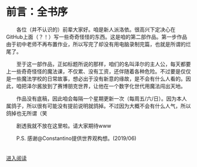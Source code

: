 前言：全书序  
===
　　各位（并不认识的）前辈大家好。咱是新人派洛依。很高兴下定决心在GitHub上面（？！）写一些奇奇怪怪的东西。这是咱的第二部作品。第一步作品由于初中老师不再布置作业，所以写完了却没有用电脑录制完篇，也就是所谓的烂尾了。  

　　至于这一部作品，正如标题所说的那样，咱们的名叫泽尔的主人公，每天都要上一些奇奇怪怪的魔法课，不仅累、没有工资，还伴随着各种危险。不过要是仅仅是一些魔法学校的日常故事，想必出于没有新意的缘故，是不会有什么人看的。因此，咱把泽尔酱放到了赛博朋克世界，让他在一个数字化世代用魔法闯出天地。  

　　作品没有底稿，因此咱会每隔一个星期更新一次（每周五/六/日）。因为本人属鸽子，所以很有可能没有提前说明就鸽掉。不过因为大概不会有什么人气，所以鸽掉也无所谓（笑  

　　剧透我就不放在这里啦。请大家期待www  

　　P.S. 感谢@Constantino提供世界观构想。(2019/06)
</br>
</br>
</br>
[进入阅读](https://github.com/wuyuema/Zeul-has-to-continue-his-magic-lesson-today/blob/master/1-1.md)